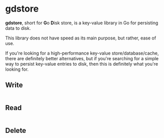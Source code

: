 # gdstore

**gdstore**, short for **G**o **D**isk store, is a key-value library in Go for persisting data to disk.

This library does not have speed as its main purpose, but rather, ease of use.

If you're looking for a high-performance key-value store/database/cache, there are definitely better
alternatives, but if you're searching for a simple way to persist key-value entries to disk, then 
this is definitely what you're looking for.


## Write

```go

```


## Read

```go

```


## Delete

```go

```


